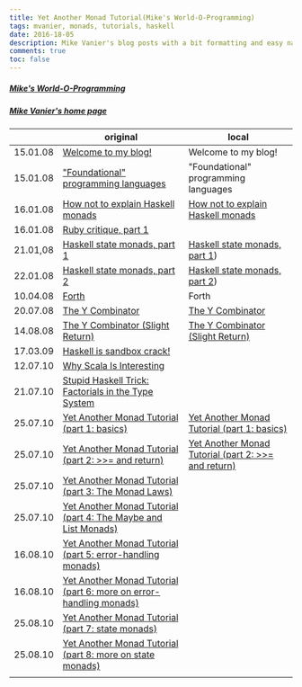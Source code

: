```yaml
---
title: Yet Another Monad Tutorial(Mike's World-O-Programming)
tags: mvanier, monads, tutorials, haskell
date: 2016-18-05
description: Mike Vanier's blog posts with a bit formatting and easy navigation
comments: true
toc: false
---
```


##### <a target="_blank" href="http://mvanier.livejournal.com/?skip=10"> Mike's World-O-Programming</a>
##### <a target="_blank" href="http://users.cms.caltech.edu/~mvanier/">Mike Vanier's home page</a>


|          | original                                                                                                       | local                                                                           |
|----------|----------------------------------------------------------------------------------------------------------------|---------------------------------------------------------------------------------|
| 15.01.08 | [Welcome to my blog!](http://mvanier.livejournal.com/519.htm)                                                  | Welcome to my blog!                                                        |
| 15.01.08 | ["Foundational" programming languages](http://mvanier.livejournal.com/998.html)                                | "Foundational" programming languages |
| 16.01.08 | [How not to explain Haskell monads](http://mvanier.livejournal.com/1205.html)                                  | [How not to explain Haskell monads](../mvanier-monad/how-not-to-explain-haskell-monads.html)   |
| 16.01.08 | [Ruby critique, part 1](http://mvanier.livejournal.com/1351.html)                                              |  |
| 21.01,08 | [Haskell state monads, part 1](http://mvanier.livejournal.com/1765.html)                                       | [Haskell state monads, part 1](../mvanier-monad/statemonad-part1.html))                           |
| 22.01.08 | [Haskell state monads, part 2](http://mvanier.livejournal.com/1901.html)                                       | [Haskell state monads, part 2](../mvanier-monad/statemonad-part2.html))                           |
| 10.04.08 | [Forth](http://mvanier.livejournal.com/2133.html)                                                              | Forth |
| 20.07.08 | [The Y Combinator](http://mvanier.livejournal.com/2700.html)                                                   | [The Y Combinator](../mvanier-monad/y-combinator.html)                    |
| 14.08.08 | [The Y Combinator (Slight Return)](http://mvanier.livejournal.com/2897.html)                                   | [The Y Combinator (Slight Return)](../mvanier-monad/y-combinator-return.html)    |
| 17.03.09 | [Haskell is sandbox crack!](http://mvanier.livejournal.com/2009/03/17/)                                        |         |
| 12.07.10 | [Why Scala Is Interesting](http://mvanier.livejournal.com/3395.html)                                           |                                                                                 |
| 21.07.10 | [Stupid Haskell Trick: Factorials in the Type System](http://mvanier.livejournal.com/3820.html)                |                                                                                 |
| 25.07.10 | [Yet Another Monad Tutorial (part 1: basics)](http://mvanier.livejournal.com/3917.html)                        | [Yet Another Monad Tutorial (part 1: basics)](../mvanier-monad/monad-1.html)                                 |
| 25.07.10 | [Yet Another Monad Tutorial (part 2: >>= and return)](http://mvanier.livejournal.com/4305.html)                |  [Yet Another Monad Tutorial (part 2: >>= and return)](../mvanier-monad/monad-2.html)                                                                                |
| 25.07.10 | [Yet Another Monad Tutorial (part 3: The Monad Laws)](http://mvanier.livejournal.com/4586.html)                |                                                                                 |
| 25.07.10 | [Yet Another Monad Tutorial (part 4: The Maybe and List Monads)](http://mvanier.livejournal.com/4647.html)     |                                                                                 |
| 16.08.10 | [Yet Another Monad Tutorial (part 5: error-handling monads)](http://mvanier.livejournal.com/5103.html)         |                                                                                 |
| 16.08.10 | [Yet Another Monad Tutorial (part 6: more on error-handling monads)](http://mvanier.livejournal.com/5343.html) |                                                                                 |
| 25.08.10 | [Yet Another Monad Tutorial (part 7: state monads)](http://mvanier.livejournal.com/5406.html)                  |                                                                                 |
| 25.08.10 | [Yet Another Monad Tutorial (part 8: more on state monads)](http://mvanier.livejournal.com/5846.html)          |                                                                                 |
|          |                                                                                                                |                                                                                 |



